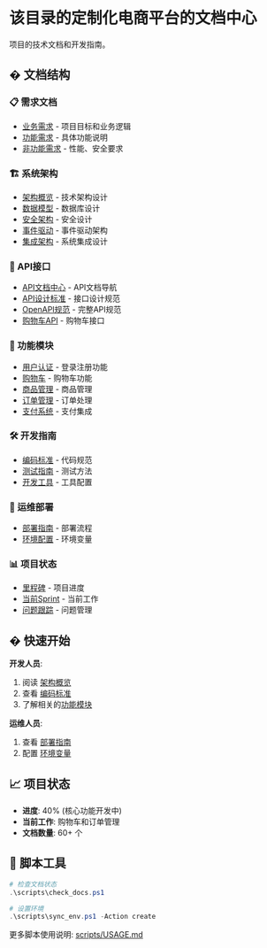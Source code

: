 # 该目录的定制化电商平台的文档中心

项目的技术文档和开发指南。

## � 文档结构

### 📋 需求文档
- [业务需求](requirements/business.md) - 项目目标和业务逻辑
- [功能需求](requirements/functional.md) - 具体功能说明
- [非功能需求](requirements/non-functional.md) - 性能、安全要求

### 🏗️ 系统架构
- [架构概览](architecture/overview.md) - 技术架构设计
- [数据模型](architecture/data-models.md) - 数据库设计
- [安全架构](architecture/security.md) - 安全设计
- [事件驱动](architecture/event-driven.md) - 事件驱动架构
- [集成架构](architecture/integration.md) - 系统集成设计

### 📡 API接口
- [API文档中心](api/README.md) - API文档导航
- [API设计标准](api/standards.md) - 接口设计规范
- [OpenAPI规范](api/openapi.yaml) - 完整API规范
- [购物车API](api/modules/cart/api-spec.md) - 购物车接口

### 🔧 功能模块
- [用户认证](modules/user-auth/overview.md) - 登录注册功能
- [购物车](modules/shopping-cart/overview.md) - 购物车功能
- [商品管理](modules/product-catalog/overview.md) - 商品管理
- [订单管理](modules/order-management/overview.md) - 订单处理
- [支付系统](modules/payment/overview.md) - 支付集成

### 🛠️ 开发指南
- [编码标准](development/standards.md) - 代码规范
- [测试指南](development/testing.md) - 测试方法
- [开发工具](development/tools.md) - 工具配置

### 🚀 运维部署
- [部署指南](operations/deployment.md) - 部署流程
- [环境配置](operations/environment.md) - 环境变量

### 📊 项目状态
- [里程碑](status/milestones.md) - 项目进度
- [当前Sprint](status/current-sprint.md) - 当前工作
- [问题跟踪](status/issues-tracking.md) - 问题管理

## � 快速开始

**开发人员**:
1. 阅读 [架构概览](architecture/overview.md)
2. 查看 [编码标准](development/standards.md)
3. 了解相关的[功能模块](modules/)

**运维人员**:
1. 查看 [部署指南](operations/deployment.md)
2. 配置 [环境变量](operations/environment.md)

## 📈 项目状态

- **进度**: 40% (核心功能开发中)
- **当前工作**: 购物车和订单管理
- **文档数量**: 60+ 个

## 🔧 脚本工具

```powershell
# 检查文档状态
.\scripts\check_docs.ps1

# 设置环境
.\scripts\sync_env.ps1 -Action create
```

更多脚本使用说明: [scripts/USAGE.md](../scripts/USAGE.md)